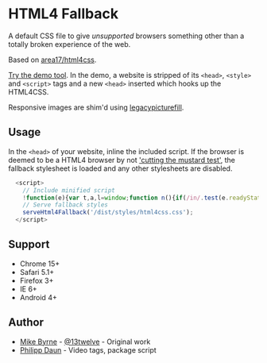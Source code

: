 # HTML4 Fallback

A default CSS file to give *unsupported* browsers something other than a totally broken experience of the web.

Based on [area17/html4css](https://github.com/area17/html4css).

[Try the demo tool](http://html4css.dev.area17.com/). In the demo, a website is stripped of its `<head>`, `<style>` and `<script>` tags and a new `<head>` inserted which hooks up the HTML4CSS.

Responsive images are shim'd using [legacypicturefill](https://github.com/area17/legacypicturefill).

## Usage

In the `<head>` of your website, inline the included script. If the browser is deemed to be a HTML4 browser by not ['cutting the mustard test'](http://responsivenews.co.uk/post/18948466399/cutting-the-mustard), the fallback stylesheet is loaded and any other stylesheets are disabled.

```js
  <script>
    // Include minified script
    !function(e){var t,a,l=window;function n(){if(/in/.test(e.readyState)) /* ... */;
    // Serve fallback styles
    serveHtml4Fallback('/dist/styles/html4css.css');
  </script>
```

## Support

* Chrome 15+
* Safari 5.1+
* Firefox 3+
* IE 6+
* Android 4+

## Author

* [Mike Byrne](https://github.com/13twelve) - [@13twelve](https://twitter.com/13twelve) - Original work
* [Philipp Daun](https://github.com/daun) - Video tags, package script
